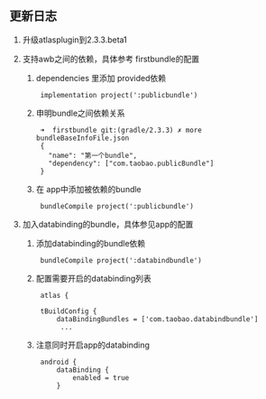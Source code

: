 ## 更新日志

1. 升级atlasplugin到2.3.3.beta1
2. 支持awb之间的依赖，具体参考 firstbundle的配置
	1. dependencies 里添加 provided依赖 

		 	implementation project(':publicbundle')
		 
	2. 申明bundle之间依赖关系

			➜  firstbundle git:(gradle/2.3.3) ✗ more bundleBaseInfoFile.json
			{
			  "name": "第一个bundle",
			  "dependency": ["com.taobao.publicBundle"]
			}
			
	3. 在 app中添加被依赖的bundle

			bundleCompile project(':publicbundle')
    		
3. 加入databinding的bundle，具体参见app的配置

	1. 添加databinding的bundle依赖

			bundleCompile project(':databindbundle')
			
	2. 配置需要开启的databinding列表

			atlas {
		
		    tBuildConfig {
		        dataBindingBundles = ['com.taobao.databindbundle']
		    	 ...
		    	 
    3. 注意同时开启app的databinding
		
			android {
			 	dataBinding {
	        		enabled = true
	    	 	}
	    		